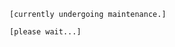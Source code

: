 	[currently undergoing maintenance.]

	[please wait...]

<!---
adriano92/adriano92 is a ✨ special ✨ repository because its `README.md` (this file) appears on your GitHub profile.
You can click the Preview link to take a look at your changes.
--->
